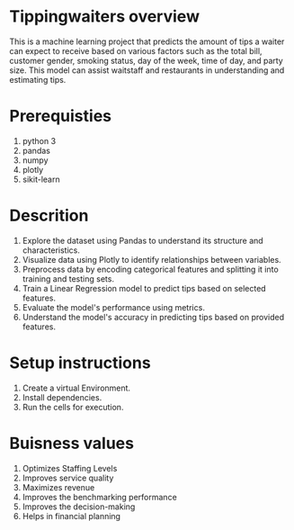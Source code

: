 # Tippingwaiters overview
This is a machine learning project that predicts the amount of tips a waiter can expect to receive based on various factors such as the total bill, customer gender, smoking status, day of the week, time of day, and party size.
This model can assist waitstaff and restaurants in understanding and estimating tips.
# Prerequisties
1. python 3
2. pandas
3. numpy
4. plotly
5. sikit-learn
# Descrition
1. Explore the dataset using Pandas to understand its structure and characteristics.
2. Visualize data using Plotly to identify relationships between variables.
3. Preprocess data by encoding categorical features and splitting it into training and testing sets.
4. Train a Linear Regression model to predict tips based on selected features.
5. Evaluate the model's performance using metrics.
6. Understand the model's accuracy in predicting tips based on provided features.
# Setup instructions
1. Create a virtual Environment.
2. Install dependencies.
3. Run the cells for execution.
# Buisness values
1. Optimizes Staffing Levels
2. Improves service quality
3. Maximizes revenue
4. Improves the benchmarking performance
5. Improves the decision-making
6. Helps in financial planning
